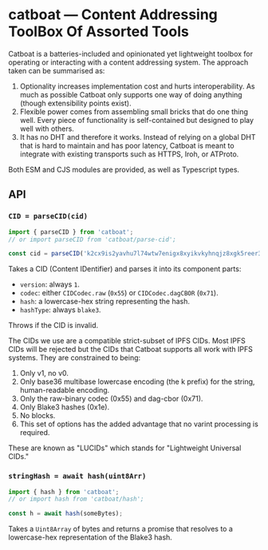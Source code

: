 
# catboat — Content Addressing ToolBox Of Assorted Tools

Catboat is a batteries-included and opinionated yet lightweight toolbox for operating or
interacting with a content addressing system. The approach taken can be summarised as:

1. Optionality increases implementation cost and hurts interoperability. As much as possible
   Catboat only supports one way of doing anything (though extensibility points exist).
2. Flexible power comes from assembling small bricks that do one thing well. Every piece of
   functionality is self-contained but designed to play well with others.
3. It has no DHT and therefore it works. Instead of relying on a global DHT that is hard to
   maintain and has poor latency, Catboat is meant to integrate with existing transports
   such as HTTPS, Iroh, or ATProto.

Both ESM and CJS modules are provided, as well as Typescript types.

## API

### `CID = parseCID(cid)`

```js
import { parseCID } from 'catboat';
// or import parseCID from 'catboat/parse-cid';

const cid = parseCID('k2cx9is2yavhu7l74wtw7enigx8xyikvkyhnqjz8xgk5reer38v91jul');
```

Takes a CID (Content IDentifier) and parses it into its component parts:
- `version`: always `1`.
- `codec`: either `CIDCodec.raw` (`0x55`) or `CIDCodec.dagCBOR` (`0x71`).
- `hash`: a lowercase-hex string representing the hash.
- `hashType`: always `blake3`.

Throws if the CID is invalid.

The CIDs we use are a compatible strict-subset of IPFS CIDs. Most IPFS CIDs will
be rejected but the CIDs that Catboat supports all work with IPFS systems. They are
constrained to being:

1. Only v1, no v0.
2. Only base36 multibase lowercase encoding (the k prefix) for the string, human-readable encoding.
3. Only the raw-binary codec (0x55) and dag-cbor (0x71).
4. Only Blake3 hashes (0x1e).
5. No blocks.
6. This set of options has the added advantage that no varint processing is required.

These are known as "LUCIDs" which stands for "Lightweight Universal CIDs."

### `stringHash = await hash(uint8Arr)`

```js
import { hash } from 'catboat';
// or import hash from 'catboat/hash';

const h = await hash(someBytes);
```

Takes a `Uint8Array` of bytes and returns a promise that resolves to a lowercase-hex representation
of the Blake3 hash.
